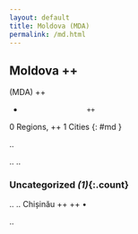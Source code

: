 ```yaml
---
layout: default
title: Moldova (MDA)
permalink: /md.html
---
```



## Moldova   ++
(MDA)  ++
-                     ++
0 Regions, ++
1 Cities
{: #md }

.. 




.. 
.. 


### Uncategorized _(1)_{:.count}


..
..
Chișinău  ++
 ++
•




.. 
 
